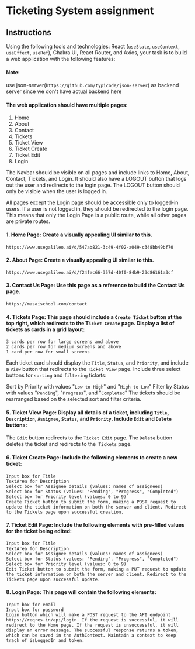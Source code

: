 # Ticketing System assignment 

## Instructions
Using the following tools and technologies: React (`useState`, `useContext`, `useEffect`, `useRef`), Chakra UI, React Router, and Axios, your task is to build a web application with the following features:

#### Note:
 use json-server(`https://github.com/typicode/json-server`) as backend server since we don't have actual backend here

#### The web application should have multiple pages:

1. Home
2. About
3. Contact
4. Tickets
5. Ticket View
6. Ticket Create
7. Ticket Edit
8. Login

The Navbar should be visible on all pages and include links to Home, About, Contact, Tickets, and Login. It should also have a LOGOUT button that logs out the user and redirects to the login page. The LOGOUT button should only be visible when the user is logged in.

All pages except the Login page should be accessible only to logged-in users. If a user is not logged in, they should be redirected to the login page. This means that only the Login Page is a public route, while all other pages are private routes.

#### 1. Home Page: Create a visually appealing UI similar to this.
`https://www.usegalileo.ai/d/547ab821-3c49-4f02-a049-c348bb49bf70` 

#### 2. About Page: Create a visually appealing UI similar to this.
`https://www.usegalileo.ai/d/f24fec66-357d-40f0-84b9-23d86161a3cf`

#### 3. Contact Us Page: Use this page as a reference to build the Contact Us page.
`https://masaischool.com/contact`

#### 4. Tickets Page: This page should include a `Create Ticket` button at the top right, which redirects to the T`icket Create` page. Display a list of tickets as cards in a grid layout:

    3 cards per row for large screens and above
    2 cards per row for medium screens and above
    1 card per row for small screens

Each ticket card should display the `Title`, `Status`, and `Priority`, and include a `View` button that redirects to the `Ticket View` page. Include three select buttons for `sorting` and `filtering` tickets:

Sort by Priority with values "`Low to High`" and "`High to Low`"
Filter by Status with values "`Pending`", "`Progress`", and "`Completed`"
The tickets should be rearranged based on the selected sort and filter criteria.

#### 5. Ticket View Page: Display all details of a ticket, including `Title`, `Description`, `Assignee`, `Status`, and `Priority`. Include `Edit` and `Delete` buttons:

The `Edit` button redirects to the `Ticket Edit` page.
The `Delete` button deletes the ticket and redirects to the` Tickets` page.

#### 6. Ticket Create Page: Include the following elements to create a new ticket:

    Input box for Title
    TextArea for Description
    Select box for Assignee details (values: names of assignees)
    Select box for Status (values: "Pending", "Progress", "Completed")
    Select box for Priority level (values: 0 to 9)
    Create Ticket button to submit the form, making a POST request to update the ticket information on both the server and client. Redirect to the Tickets page upon successful creation.

#### 7. Ticket Edit Page: Include the following elements with pre-filled values for the ticket being edited:

    Input box for Title
    TextArea for Description
    Select box for Assignee details (values: names of assignees)
    Select box for Status (values: "Pending", "Progress", "Completed")
    Select box for Priority level (values: 0 to 9)
    Edit Ticket button to submit the form, making a PUT request to update the ticket information on both the server and client. Redirect to the Tickets page upon successful update.

#### 8. Login Page: This page will contain the following elements:

    Input box for email
    Input box for password
    Login button which will make a POST request to the API endpoint https://reqres.in/api/login. If the request is successful, it will redirect to the Home page. If the request is unsuccessful, it will display an error message. The successful response returns a token, which can be saved in the AuthContext. Maintain a context to keep track of isLoggedIn and token.

